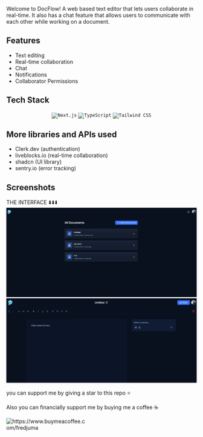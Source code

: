 <link
  rel="stylesheet"
  href="https://cdn.jsdelivr.net/gh/dheereshagrwal/colored-icons@1.7.5/src/app/ci.min.css"
/>

Welcome to DocFlow!
A web based text editor that lets users collaborate in real-time. It also has a chat feature that allows users to communicate with each other while working on a document.

## Features
- Text editing
- Real-time collaboration
- Chat
- Notifications
- Collaborator Permissions

## Tech Stack
<div align="center">
<code><img width="55" src="https://github.com/marwin1991/profile-technology-icons/assets/136815194/5f8c622c-c217-4649-b0a9-7e0ee24bd704" alt="Next.js" title="Next.js"/></code>
<code><img width="55" src="https://user-images.githubusercontent.com/25181517/183890598-19a0ac2d-e88a-4005-a8df-1ee36782fde1.png" alt="TypeScript" title="TypeScript"/></code>
	<code><img width="55" src="https://user-images.githubusercontent.com/25181517/202896760-337261ed-ee92-4979-84c4-d4b829c7355d.png" alt="Tailwind CSS" title="Tailwind CSS"/></code>
	
</div>

## More libraries and APIs used
- Clerk.dev (authentication)
- liveblocks.io (real-time collaboration)
- shadcn (UI library)
- sentry.io (error tracking)

## Screenshots

THE INTERFACE ⬇️⬇️⬇️
![Alt Text](screenshots/homepage.png)
![Alt Text](screenshots/text_editor.png)

you can support me by giving a star to this repo ⭐️

Also you can financially support me by buying me a coffee ☕️
<p><a href="https://https://www.buymeacoffee.com/fredjuma"> <img align="left" src="https://cdn.buymeacoffee.com/buttons/v2/default-yellow.png" height="50" width="210" alt="https://www.buymeacoffee.com/fredjuma" /></a></p><br><br>